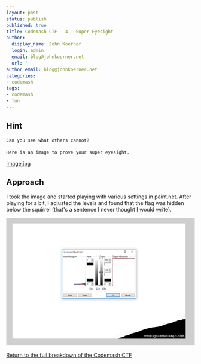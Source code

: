 ```yaml
---
layout: post
status: publish
published: true
title: Codemash CTF - 4 - Super Eyesight
author:
  display_name: John Koerner
  login: admin
  email: blog@johnkoerner.net
  url: ''
author_email: blog@johnkoerner.net
categories:
- codemash
tags:
- codemash
- fun
---
```


Hint
---
```
Can you see what others cannot?

Here is an image to prove your super eyesight.
```
[image.jpg](/content/challenge4.jpg)

Approach
---
I took the image and started playing with various settings in paint.net. After playing for a bit, I adjusted the levels and found that the flag was hidden below the squirrel (that's a sentence I never thought I would write). 

![](/content/codemash4AdjustLevels.png)


[Return to the full breakdown of the Codemash CTF](/codemash/codemash-ctf-breakdown/)